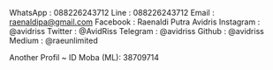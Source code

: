 WhatsApp	: 088226243712
Line    	: 088226243712
Email     : raenaldipa@gmail.com
Facebook	: Raenaldi Putra Avidris
Instagram	: @avidriss
Twitter		: @AvidRiss
Telegram	: @avidriss
Github		: @avidriss
Medium    : @raeunlimited
 
Another Profil ~
ID Moba (ML): 38709714
